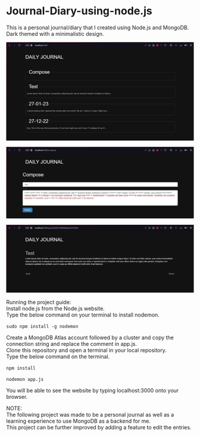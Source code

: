 ﻿# Journal-Diary-using-node.js
This is a personal journal/diary that I created using Node.js and MongoDB.  
Dark themed with a minimalistic design. 

![homepage](images/Homepage.png)  

![compose](images/Compose.png)  

![description](images/FullDescription.png)  

Running the project guide:  
Install node.js from the Node.js website.  
Type the below command on your terminal to install nodemon.
```
sudo npm install -g nodemon
```  
Create a MongoDB Atlas account followed by a cluster and copy the connection string and replace the comment in app.js.  
Clone this repository and open a terminal in your local repository.  
Type the below command on the terminal.  
```
npm install
```  
```
nodemon app.js
```  
You will be able to see the website by typing localhost:3000 onto your browser.  

NOTE:  
The following project was made to be a personal journal as well as a learning experience to use MongoDB as a backend for me.  
This project can be further improved by adding a feature to edit the entries.  
